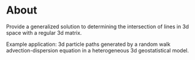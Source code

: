 # About

Provide a generalized solution to determining the intersection of lines in 3d space with a regular 3d matrix.  

Example application: 3d particle paths generated by a random walk advection-dispersion equation in a heterogeneous 3d geostatistical model.  

